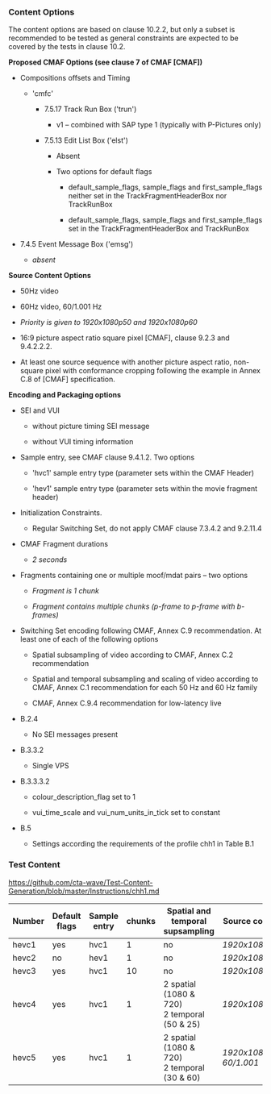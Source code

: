 ### Content Options

The content options are based on clause 10.2.2, but only a subset is
recommended to be tested as general constraints are expected to be
covered by the tests in clause 10.2.

**Proposed CMAF Options (see clause 7 of CMAF \[CMAF\])**

-   Compositions offsets and Timing

    -   'cmfc'

        -   7.5.17 Track Run Box ('trun')

            -   v1 – combined with SAP type 1 (typically with P-Pictures
                only)

        -   7.5.13 Edit List Box ('elst')

            -   Absent

            -   Two options for default flags

                -   default_sample_flags, sample_flags and
                    first_sample_flags neither set in the
                    TrackFragmentHeaderBox nor TrackRunBox

                -   default_sample_flags, sample_flags and
                    first_sample_flags set in the TrackFragmentHeaderBox
                    and TrackRunBox

-   7.4.5 Event Message Box ('emsg')

    -   *absent*

**Source Content Options**

-   50Hz video

-   60Hz video, 60/1.001 Hz

-   *Priority is given to 1920x1080p50 and 1920x1080p60*

-   16:9 picture aspect ratio square pixel \[CMAF\], clause 9.2.3 and
    9.4.2.2.2.

-   At least one source sequence with another picture aspect ratio,
    non-square pixel with conformance cropping following the example in
    Annex C.8 of \[CMAF\] specification.

**Encoding and Packaging options**

-   SEI and VUI

    -   without picture timing SEI message

    -   without VUI timing information

-   Sample entry, see CMAF clause 9.4.1.2. Two options

    -   'hvc1' sample entry type (parameter sets within the CMAF Header)

    -   'hev1' sample entry type (parameter sets within the movie
        fragment header)

-   Initialization Constraints.

    -   Regular Switching Set, do not apply CMAF clause 7.3.4.2 and
        9.2.11.4

-   CMAF Fragment durations

    -   *2 seconds*

-   Fragments containing one or multiple moof/mdat pairs – two options

    -   *Fragment is 1 chunk*

    -   *Fragment contains multiple chunks (p-frame to p-frame with
        b-frames)*

-   Switching Set encoding following CMAF, Annex C.9 recommendation. At
    least one of each of the following options

    -   Spatial subsampling of video according to CMAF, Annex C.2
        recommendation

    -   Spatial and temporal subsampling and scaling of video according
        to CMAF, Annex C.1 recommendation for each 50 Hz and 60 Hz
        family

    -   CMAF, Annex C.9.4 recommendation for low-latency live

-   B.2.4

    -   No SEI messages present

-   B.3.3.2

    -   Single VPS

-   B.3.3.3.2

    -   colour_description_flag set to 1

    -   vui_time_scale and vui_num_units_in_tick set to constant

-   B.5

    -   Settings according the requirements of the profile chh1 in Table
        B.1

### Test Content

https://github.com/cta-wave/Test-Content-Generation/blob/master/Instructions/chh1.md

<table>
<colgroup>
<col style="width: 9%" />
<col style="width: 11%" />
<col style="width: 12%" />
<col style="width: 8%" />
<col style="width: 28%" />
<col style="width: 28%" />
</colgroup>
<thead>
<tr class="header">
<th>Number</th>
<th>Default flags</th>
<th>Sample entry</th>
<th>chunks</th>
<th>Spatial and temporal supsampling</th>
<th>Source content</th>
</tr>
</thead>
<tbody>
<tr class="odd">
<td>hevc1</td>
<td>yes</td>
<td>hvc1</td>
<td>1</td>
<td>no</td>
<td><em>1920x1080p50</em></td>
</tr>
<tr class="even">
<td>hevc2</td>
<td>no</td>
<td>hev1</td>
<td>1</td>
<td>no</td>
<td><em>1920x1080p50</em></td>
</tr>
<tr class="odd">
<td>hevc3</td>
<td>yes</td>
<td>hvc1</td>
<td>10</td>
<td>no</td>
<td><em>1920x1080p50</em></td>
</tr>
<tr class="even">
<td>hevc4</td>
<td>yes</td>
<td>hvc1</td>
<td>1</td>
<td>2 spatial (1080 &amp; 720)<br />
2 temporal (50 &amp; 25)</td>
<td><em>1920x1080p50</em></td>
</tr>
<tr class="odd">
<td>hevc5</td>
<td>yes</td>
<td>hvc1</td>
<td>1</td>
<td>2 spatial (1080 &amp; 720)<br />
2 temporal (30 &amp; 60)</td>
<td><em>1920x1080p @ 60/1.001</em></td>
</tr>
</tbody>
</table>
